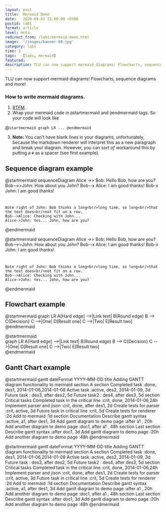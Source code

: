 ```yaml
---
layout: post
title:  Mermaid Demo
date:   2020-09-01 15:00:00 +0300
postid: la01
format: article
level: meta
redirect_from: /labs/mermaid-demo.html
image:  '/images/banner-09.jpg'
category: labs
time: 2
tags:   [labs, mermaid]
featured:
description: TLU can now support mermaid diagrams! Flowcharts, sequence diagrams and more!
---
```


TLU can now support mermaid diagrams! Flowcharts, sequence diagrams and more!

### How to write mermaid diagrams.

1. [RTFM](https://mermaidjs.github.io).
2. Wrap your mermaid code in `@`startmermaid and `@`endmermaid tags. So your code will look like


@`startmermaid
graph LR
...
@endmermaid`


3. **Note:** You can't have blank lines in your diagrams, unfortunately, because the markdown renderer will interpret
 this as a new paragraph and break your diagram. However, you can _sort of_ workaround this by putting a `#` as a
 spacer (see first example).

## Sequence diagram example

@startmermaid
sequenceDiagram
    Alice ->> Bob: Hello Bob, how are you?
    Bob-->>John: How about you John?
    Bob--x Alice: I am good thanks!
    Bob-x John: I am good thanks!
 #
    Note right of John: Bob thinks a long<br/>long time, so long<br/>that the text does<br/>not fit on a row.
    Bob-->Alice: Checking with John...
    Alice->John: Yes... John, how are you?
@endmermaid

@startmermaid
sequenceDiagram
    Alice ->> Bob: Hello Bob, how are you?
    Bob-->>John: How about you John?
    Bob--x Alice: I am good thanks!
    Bob-x John: I am good thanks!
#
    Note right of John: Bob thinks a long<br/>long time, so long<br/>that the text does<br/>not fit on a row.
    Bob-->Alice: Checking with John...
    Alice->John: Yes... John, how are you?
@endmermaid

## Flowchart example

@startmermaid
graph LR
    A[Hard edge] -->|Link text| B(Round edge)
    B --> C{Decision}
    C -->|One| D[Result one]
    C -->|Two| E[Result two]
@endmermaid

@startmermaid   
graph LR
    A[Hard edge] -->|Link text| B(Round edge)
    B --> C{Decision}
    C -->|One| D[Result one]
    C -->|Two| E[Result two]    
@endmermaid

## Gantt Chart example

@startmermaid
gantt
       dateFormat  YYYY-MM-DD
       title Adding GANTT diagram functionality to mermaid
       section A section
       Completed task            :done,    des1, 2014-01-06,2014-01-08
       Active task               :active,  des2, 2014-01-09, 3d
       Future task               :         des3, after des2, 5d
       Future task2              :         des4, after des3, 5d
       section Critical tasks
       Completed task in the critical line :crit, done, 2014-01-06,24h
       Implement parser and jison          :crit, done, after des1, 2d
       Create tests for parser             :crit, active, 3d
       Future task in critical line        :crit, 5d
       Create tests for renderer           :2d
       Add to mermaid                      :1d
       section Documentation
       Describe gantt syntax               :active, a1, after des1, 3d
       Add gantt diagram to demo page      :after a1  , 20h
       Add another diagram to demo page    :doc1, after a1  , 48h
       section Last section
       Describe gantt syntax               :after doc1, 3d
       Add gantt diagram to demo page      :20h
       Add another diagram to demo page    :48h
@endmermaid

@startmermaid
gantt
       dateFormat  YYYY-MM-DD
       title Adding GANTT diagram functionality to mermaid
       section A section
       Completed task            :done,    des1, 2014-01-06,2014-01-08
       Active task               :active,  des2, 2014-01-09, 3d
       Future task               :         des3, after des2, 5d
       Future task2              :         des4, after des3, 5d
       section Critical tasks
       Completed task in the critical line :crit, done, 2014-01-06,24h
       Implement parser and jison          :crit, done, after des1, 2d
       Create tests for parser             :crit, active, 3d
       Future task in critical line        :crit, 5d
       Create tests for renderer           :2d
       Add to mermaid                      :1d
       section Documentation
       Describe gantt syntax               :active, a1, after des1, 3d
       Add gantt diagram to demo page      :after a1  , 20h
       Add another diagram to demo page    :doc1, after a1  , 48h
       section Last section
       Describe gantt syntax               :after doc1, 3d
       Add gantt diagram to demo page      :20h
       Add another diagram to demo page    :48h
@endmermaid
